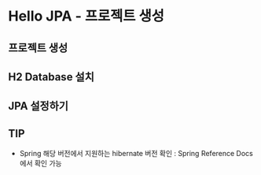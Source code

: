 # Hello JPA - 프로젝트 생성

## 프로젝트 생성

## H2 Database 설치

## JPA 설정하기

## TIP

- Spring 해당 버전에서 지원하는 hibernate 버전 확인 : Spring Reference Docs에서 확인 가능
